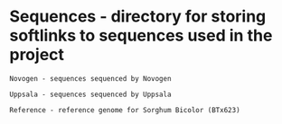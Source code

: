 # Sequences - directory for storing softlinks to sequences used in the project

	Novogen - sequences sequenced by Novogen

	Uppsala - sequences sequenced by Uppsala

	Reference - reference genome for Sorghum Bicolor (BTx623)

